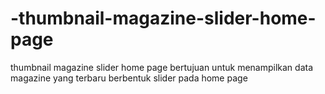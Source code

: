 # -thumbnail-magazine-slider-home-page
thumbnail magazine slider home page bertujuan untuk menampilkan data magazine yang terbaru berbentuk slider pada home page
